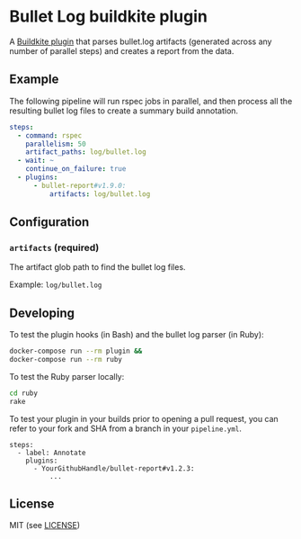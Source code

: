 # Bullet Log buildkite plugin

A [Buildkite plugin](https://buildkite.com/docs/agent/v3/plugins) that parses
bullet.log artifacts (generated across any number of parallel steps) and creates
a report from the data.

## Example

The following pipeline will run rspec jobs in parallel, and then process all
the resulting bullet log files to create a summary build annotation.

```yml
steps:
  - command: rspec
    parallelism: 50
    artifact_paths: log/bullet.log
  - wait: ~
    continue_on_failure: true
  - plugins:
      - bullet-report#v1.9.0:
          artifacts: log/bullet.log
```

## Configuration

### `artifacts` (required)

The artifact glob path to find the bullet log files.

Example: `log/bullet.log`


## Developing

To test the plugin hooks (in Bash) and the bullet log parser (in Ruby):

```bash
docker-compose run --rm plugin &&
docker-compose run --rm ruby
```

To test the Ruby parser locally:

```bash
cd ruby
rake
```

To test your plugin in your builds prior to opening a pull request, you can
refer to your fork and SHA from a branch in your `pipeline.yml`.

```
steps:
  - label: Annotate
    plugins:
      - YourGithubHandle/bullet-report#v1.2.3:
          ...
```

## License

MIT (see [LICENSE](LICENSE))
